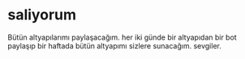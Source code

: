 # saliyorum
Bütün altyapılarımı paylaşacağım. her iki günde bir altyapıdan bir bot paylaşıp bir haftada bütün altyapımı sizlere sunacağım. sevgiler.
